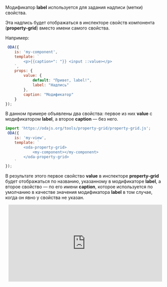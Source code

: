 Модификатор **label** используется для задания надписи (метки) свойства.

Эта надпись будет отображаться в инспекторе свойств компонента (**property-grid**) вместо имени самого свойства.

Например:

```javascript _run_edit_console_[my-component.js]
 ODA({
    is: 'my-component',
    template: `
        <p>{{caption+": "}} <input ::value></p>
    `,
    props: {
        value: {
            default: "Привет, label!",
            label: "Надпись"
        },
        caption: "Модификатор"
    }
});
```

В данном примере объявлены два свойства: первое из них **value** с модификатором **label**, а второе **caption** — без него.

```javascript _run_edit_console_[my-view.js]_{my-component.js}_h=200_
import 'https://odajs.org/tools/property-grid/property-grid.js';
 ODA({
    is: 'my-view',
    template: `
        <oda-property-grid>
            <my-component></my-component>
        </oda-property-grid>
    `
});
```

В результате этого первое свойство **value** в инспекторе **property-grid** будет отображаться по названию, указанному в модификаторе **label**, а второе свойство — по его имени **caption**, которое используется по умолчанию в качестве значения модификатора **label** в том случае, когда он явно у свойства не указан.

<div style="position:relative;padding-bottom:48%; margin:10px">
    <iframe src="https://www.youtube.com/embed/xlUMn7DdY1M?start=0" frameborder="0" allow="accelerometer; autoplay; encrypted-media; gyroscope; picture-in-picture" allowfullscreen
    	style="position:absolute;width:100%;height:100%;"></iframe>
</div>
